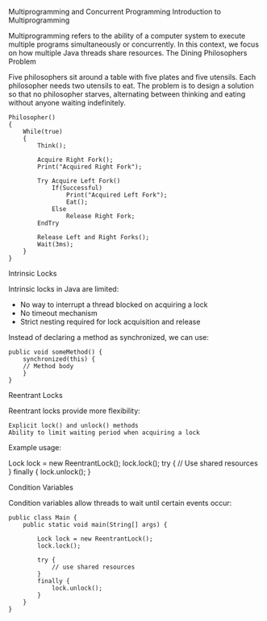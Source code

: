 Multiprogramming and Concurrent Programming
Introduction to Multiprogramming

Multiprogramming refers to the ability of a computer system to execute multiple programs simultaneously or concurrently. In this context, we focus on how multiple Java threads share resources.
The Dining Philosophers Problem

Five philosophers sit around a table with five plates and five utensils. Each philosopher needs two utensils to eat. The problem is to design a solution so that no philosopher starves, alternating between thinking and eating without anyone waiting indefinitely.

```
Philosopher()
{
    While(true)
    {
        Think();
    
        Acquire Right Fork();
        Print("Acquired Right Fork");
        
        Try Acquire Left Fork()
            If(Successful)
                Print("Acquired Left Fork");
                Eat();
            Else
                Release Right Fork;
        EndTry
        
        Release Left and Right Forks();
        Wait(3ms);
    }
}
```

Intrinsic Locks

Intrinsic locks in Java are limited:

- No way to interrupt a thread blocked on acquiring a lock
- No timeout mechanism 
- Strict nesting required for lock acquisition and release

Instead of declaring a method as synchronized, we can use:

```
public void someMethod() {
    synchronized(this) {
    // Method body
    }
}
```

Reentrant Locks

Reentrant locks provide more flexibility:

    Explicit lock() and unlock() methods
    Ability to limit waiting period when acquiring a lock

Example usage:

Lock lock = new ReentrantLock();
lock.lock();
try {
// Use shared resources
} finally {
lock.unlock();
}

Condition Variables

Condition variables allow threads to wait until certain events occur:

```
public class Main {
    public static void main(String[] args) {

        Lock lock = new ReentrantLock();
        lock.lock();
    
        try {
            // use shared resources
        }
        finally {
            lock.unlock();
        }
    }
}
```